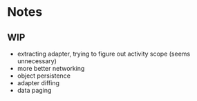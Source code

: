 # Notes

## WIP

* extracting adapter, trying to figure out activity scope (seems unnecessary)
* more better networking
* object persistence
* adapter diffing
* data paging


